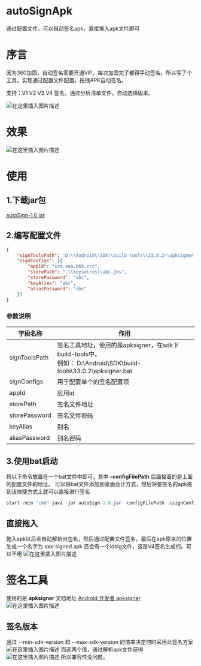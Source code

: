 # autoSignApk
通过配置文件，可以自动签名apk，直接拖入apk文件即可

# 序言
因为360加固，自动签名需要开通VIP，每次加固完了都得手动签名。所以写了个工具。实现通过配置文件配置，拖拽APK自动签名。

支持：V1 V2 V3 V4 签名。通过分析清单文件，自动选择版本。

![在这里插入图片描述](https://img-blog.csdnimg.cn/639548b7c04f4e719e661d5618b34f62.png)

# 效果
![在这里插入图片描述](https://img-blog.csdnimg.cn/e7b4d90c860046478e8494781777a537.gif#pic_center)
# 使用

##  1.下载jar包
[autoSign-1.0.jar](https://github.com/zhuguohui/autoSignApk/blob/master/jar/autoSign-1.0.jar)
## 2.编写配置文件

```json
{
	"signToolsPath": "D:\\Android\\SDK\\build-tools\\33.0.2\\apksigner.bat",
	"signConfigs": [{
		"appId": "com.aaa.bbb.ccc",
		"storePath": ".\\keysotres\\abc.jks",
		"storePassword": "abc",
		"keyAlias": "abc",
		"aliasPassword": "abc"
	}]
}
```
### 参数说明
| 字段名称 |  作用|
|--|--|
| signToolsPath | 签名工具地址，使用的是apksigner，在sdk下build-tools中。<br>例如： D:\\Android\\SDK\\build-tools\\33.0.2\\apksigner.bat |
|signConfigs|用于配置单个的签名配置项|
|appId|应用id |
|storePath|签名文件地址|
|storePassword|签名文件密码|
|keyAlias|别名|
|aliasPassword|别名密码|
## 3.使用bat启动
将以下命令放置在一个bat文件中即可。其中 **-configFilePath** 后面接着的是上面的配置文件的地址。 可以将bat文件添加到桌面会计方式，然后将要签名的apk拖到该快捷方式上就可以直接进行签名
```java
start /min "cmd" java -jar autoSign-1.0.jar -configFilePath .\signConfig.json -apkFilePath %1
```
## 直接拖入
拖入apk以后会自动解析出包名，然后通过配置文件签名。最后在apk原来的位置生成一个名字为 xxx-signed.apk
还会有一个idsig文件，这是V4签名生成的。可以不用
![在这里插入图片描述](https://img-blog.csdnimg.cn/49183027d52c4722a48a4e87511c8e79.png)
# 签名工具
使用的是 **apksigner**
文档地址 
[Android 开发者 apksigner](https://developer.android.google.cn/studio/command-line/apksigner?hl=zh-cn)
![在这里插入图片描述](https://img-blog.csdnimg.cn/3da511f0c598434583217bf30074b607.png)
## 签名版本
通过  --min-sdk-version 和 --max-sdk-version 的值来决定何时采用此签名方案 
![在这里插入图片描述](https://img-blog.csdnimg.cn/750bc2c2feb9460cb8b762848e6c3e32.png)
而这两个值，通过解析apk文件获得
![在这里插入图片描述](https://img-blog.csdnimg.cn/3215fe9f57954cc49fc3e26ccb806487.png)
所以兼容性没问题。

